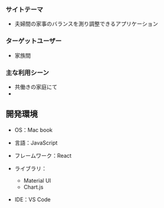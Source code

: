 ### サイトテーマ
- 夫婦間の家事のバランスを測り調整できるアプリケーション

### ターゲットユーザー
- 家族間

### 主な利用シーン
- 共働きの家庭にて
- 
## 開発環境
- OS：Mac book　
- 言語：JavaScript
- フレームワーク：React
- ライブラリ：
  - Material UI
  - Chart.js

- IDE：VS Code
